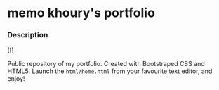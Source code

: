 # memo khoury's portfolio
<strong><h3> Description </h3></strong>
[!![]()]


Public repository of my portfolio. Created with Bootstraped CSS and HTML5.
Launch the <code>html/home.html</code> from your favourite text editor,
and enjoy!
